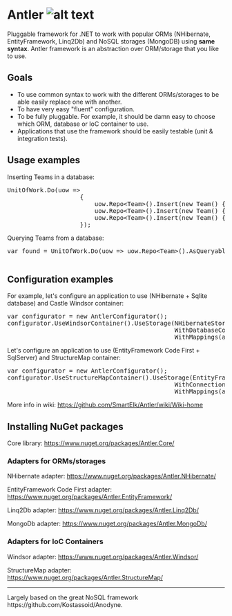 Antler ![alt text](http://www.gravatar.com/avatar/99c436bbd301be46a6e6daabc0dc1aa4.png "SmartElk/Antler")
======

Pluggable framework for .NET to work with popular ORMs (NHibernate, EntityFramework, Linq2Db) and NoSQL storages (MongoDB) using <b>same syntax</b>. Antler framework is an abstraction over ORM/storage that you like to use. 

Goals
--------------
+ To use common syntax to work with the different ORMs/storages to be able easily replace one with another.
+ To have very easy "fluent" configuration.
+ To be fully pluggable. For example, it should be damn easy to choose which ORM, database or IoC container to use.
+ Applications that use the framework should be easily testable (unit & integration tests).


Usage examples
--------------

Inserting Teams in a database:
<pre>
UnitOfWork.Do(uow =>
                    {
                        uow.Repo&lt;Team&gt;().Insert(new Team() {Name = "Penguins", Description = "Hockey"});
                        uow.Repo&lt;Team&gt;().Insert(new Team() {Name = "Capitals", Description = "Hockey"});
                        uow.Repo&lt;Team&gt;().Insert(new Team() {Name = "Nets", Description = "Basketball"});
                    });
</pre>

Querying Teams from a database:
<pre>
var found = UnitOfWork.Do(uow => uow.Repo&lt;Team&gt;().AsQueryable().Where(t => t.Description == "Hockey").
                                                                OrderBy(t => t.Name).ToArray()); 
</pre>

Configuration examples
-----------------------
For example, let's configure an application to use (NHibernate + Sqlite database) and Castle Windsor container:
<pre>
var configurator = new AntlerConfigurator();
configurator.UseWindsorContainer().UseStorage(NHibernateStorage.Use.
                                              WithDatabaseConfiguration(SQLiteConfiguration.Standard.InMemory()).
                                              WithMappings(assemblyWithMappings));
</pre>

Let's configure an application to use (EntityFramework Code First + SqlServer) and StructureMap container:
<pre>
var configurator = new AntlerConfigurator();
configurator.UseStructureMapContainer().UseStorage(EntityFrameworkStorage.Use.
                                              WithConnectionString(connectionString).
                                              WithMappings(assemblyWithMappings));
</pre>
More info in wiki:
https://github.com/SmartElk/Antler/wiki/Wiki-home

Installing NuGet packages
-------------------------

Core library: https://www.nuget.org/packages/Antler.Core/

### Adapters for ORMs/storages 

NHibernate adapter: https://www.nuget.org/packages/Antler.NHibernate/

EntityFramework Code First adapter: https://www.nuget.org/packages/Antler.EntityFramework/

Linq2Db adapter: https://www.nuget.org/packages/Antler.Linq2Db/

MongoDb adapter: https://www.nuget.org/packages/Antler.MongoDb/

### Adapters for IoC Containers

Windsor adapter: https://www.nuget.org/packages/Antler.Windsor/

StructureMap adapter: https://www.nuget.org/packages/Antler.StructureMap/

<hr>
Largely based on the great NoSQL framework https://github.com/Kostassoid/Anodyne.

